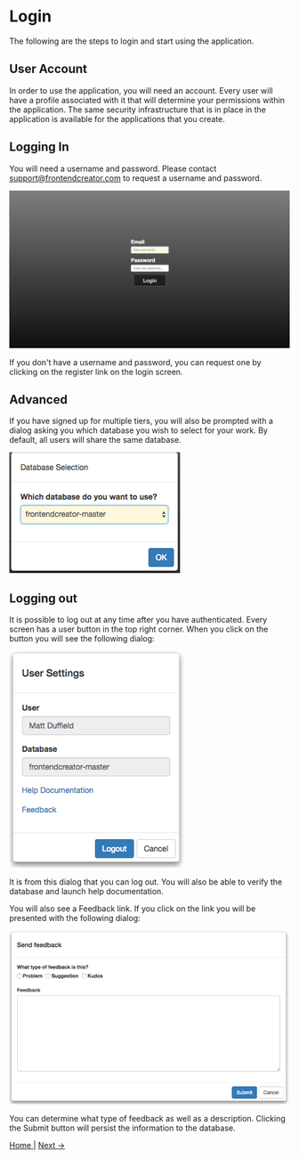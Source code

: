 # Login

The following are the steps to login and start using the application.

## User Account
In order to use the application, you will need an account. Every user will have a profile associated with it that will determine your permissions within the application. The same security infrastructure that is in place in the application is available for the applications that you create.

## Logging In
You will need a username and password. Please contact <support@frontendcreator.com> to request a username and password. 

![Login screen](images/login.png)

If you don't have a username and password, you can request one by clicking on the register link on the login screen.

## Advanced
If you have signed up for multiple tiers, you will also be prompted with a dialog asking you which database you wish to select for your work. By default, all users will share the same database. 

![Database selector](images/database-selector.png)

## Logging out

It is possible to log out at any time after you have authenticated. Every screen has a user button in the top right corner. When you click on the button you will see the following dialog:

![Logout dialog](images/user-settings-dialog.png)


It is from this dialog that you can log out. You will also be able to verify the database and launch help documentation.

You will also see a Feedback link. If you click on the link you will be presented with the following dialog:

![Feedback dialog](images/feedback-dialog.png)

You can determine what type of feedback as well as a description. Clicking the Submit button will persist the information to the database.


[ Home ](home) | [ Next -> ](user-avatar)
